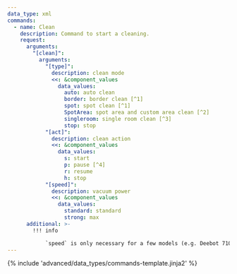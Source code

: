 ```yaml
---
data_type: xml
commands:
  - name: Clean
    description: Command to start a cleaning.
    request:
      arguments:
        "[clean]":
          arguments:
            "[type]":
              description: clean mode
			  <<: &component_values
                data_values:
                  auto: auto clean
                  border: border clean [^1]
                  spot: spot clean [^1]
                  SpotArea: spot area and custom area clean [^2]
                  singleroom: single room clean [^3]
                  stop: stop
            "[act]":
              description: clean action
			  <<: &component_values
                data_values:
                  s: start
                  p: pause [^4]
                  r: resume
                  h: stop
            "[speed]":
              description: vacuum power
			  <<: &component_values
                data_values:
                  standard: standard
                  strong: max
      additional: >-
        !!! info

            `speed` is only necessary for a few models (e.g. Deebot 710 series)
---
```


{% include 'advanced/data_types/commands-template.jinja2' %}

[^1]: Models without mapping functionality only
[^2]: Models with mapping functionality only
[^3]: Models with single room cleaning mode only
[^4]: Spot and border modes cannot be paused, they can only be stopped.
